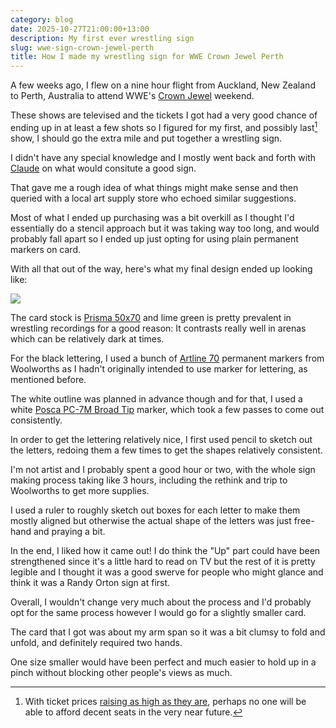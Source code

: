 ```yaml
---
category: blog
date: 2025-10-27T21:00:00+13:00
description: My first ever wrestling sign
slug: wwe-sign-crown-jewel-perth
title: How I made my wrestling sign for WWE Crown Jewel Perth
---
```


A few weeks ago, I flew on a nine hour flight from Auckland, New Zealand to Perth, Australia to attend WWE's [Crown Jewel](https://en.wikipedia.org/wiki/Crown_Jewel_(2025)) weekend.

These shows are televised and the tickets I got had a very good chance of ending up in at least a few shots so I figured for my first, and possibly last[^1] show, I should go the extra mile and put together a wrestling sign.

I didn't have any special knowledge and I mostly went back and forth with [Claude](https://claude.ai/) on what would consitute a good sign.

That gave me a rough idea of what things might make sense and then queried with a local art supply store who echoed similar suggestions.

Most of what I ended up purchasing was a bit overkill as I thought I'd essentially do a stencil approach but it was taking way too long, and would probably fall apart so I ended up just opting for using plain permanent markers on card.

With all that out of the way, here's what my final design ended up looking like:

![](https://cdn.utf9k.net/blog/wwe-sign-crown-jewel-perth/sign.jpg)

The card stock is [Prisma 50x70](https://www.favini.com/ct/en/product/prisma-50x70/) and lime green is pretty prevalent in wrestling recordings for a good reason: It contrasts really well in arenas which can be relatively dark at times.

For the black lettering, I used a bunch of [Artline 70](https://artline.com.au/products/permanent-markers/70-permanent-markers) permanent markers from Woolworths as I hadn't originally intended to use marker for lettering, as mentioned before.

The white outline was planned in advance though and for that, I used a white [Posca PC-7M Broad Tip](https://www.posca.com/en/product/pc-7m/) marker, which took a few passes to come out consistently.

In order to get the lettering relatively nice, I first used pencil to sketch out the letters, redoing them a few times to get the shapes relatively consistent.

I'm not artist and I probably spent a good hour or two, with the whole sign making process taking like 3 hours, including the rethink and trip to Woolworths to get more supplies.

I used a ruler to roughly sketch out boxes for each letter to make them mostly aligned but otherwise the actual shape of the letters was just free-hand and praying a bit.

In the end, I liked how it came out! I do think the "Up" part could have been strengthened since it's a little hard to read on TV but the rest of it is pretty legible and I thought it was a good swerve for people who might glance and think it was a Randy Orton sign at first.

Overall, I wouldn't change very much about the process and I'd probably opt for the same process however I would go for a slightly smaller card.

The card that I got was about my arm span so it was a bit clumsy to fold and unfold, and definitely required two hands.

One size smaller would have been perfect and much easier to hold up in a pinch without blocking other people's views as much.

[^1]: With ticket prices [raising as high as they are](https://sports.yahoo.com/article/wwe-exec-admits-no-interest-232028363.html), perhaps no one will be able to afford decent seats in the very near future.